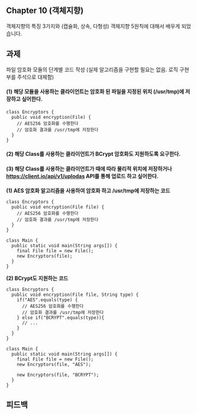 ## Chapter 10 (객체지향)

객체지향의 특징 3가지와 (캡슐화, 상속, 다형성) 객체지향 5원칙에 대해서 배우게 되었습니다.

## 과제
파일 암호화 모듈의 단계별 코드 작성  (실제 알고리즘을 구현할 필요는 없음. 로직 구현부를 주석으로 대체함)

#### (1) 해당 모듈을 사용하는 클라이언트는 암호화 된 파일을 지정된 위치 (/usr/tmp)에 저장하고 싶어한다.

```
class Encryptors {
  public void encryption(File) {
    // AES256 암호화를 수행한다
    // 암호화 결과를 /usr/tmp에 저장한다
  }
}
```

#### (2) 해당 Class를 사용하는 클라이언트가 BCrypt 암호화도 지원하도록 요구한다.
#### (3) 해당 Class를 사용하는 클라이언트가 때에 따라 물리적 위치에 저장하거나 https://client.io/api/v1/uplodas API를 통해 업로드 하고 싶어한다.

**(1) AES 암호화 알고리즘을 사용하여 암호화 하고 /usr/tmp에 저장하는 코드**

```
class Encryptors {
  public void encryption(File file) {
    // AES256 암호화를 수행한다
    // 암호화 결과를 /usr/tmp에 저장한다
  }
}
 
class Main {
  public static void main(String args[]) {
    final File file = new File();
    new Encryptors(file);
  }
}
```

**(2) BCrypt도 지원하는 코드**
```
class Encryptors {
  public void encryption(File file, String type) {
    if("AES".equals(type) {
      // AES256 암호화를 수행한다
      // 암호화 결과를 /usr/tmp에 저장한다
    } else if("BCRYPT".equals(type)){
      // ...
    }
  }
}
 
class Main {
  public static void main(String args[]) {
    final File file = new File();
    new Encryptors(file, "AES");
 
    new Encryptors(file, "BCRYPT");
  }
}
```

## 피드백


